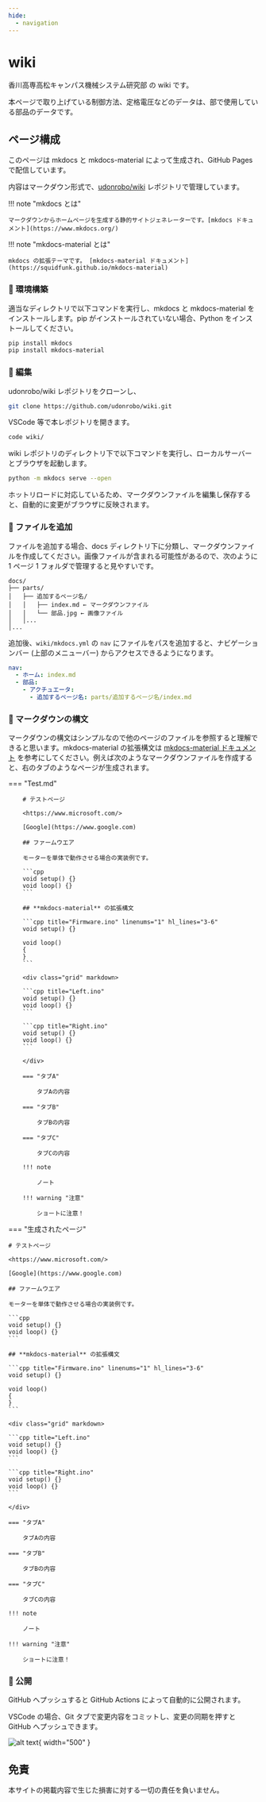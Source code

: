 ```yaml
---
hide:
  - navigation
---
```


# wiki

香川高専高松キャンパス機械システム研究部 の wiki です。

本ページで取り上げている制御方法、定格電圧などのデータは、部で使用している部品のデータです。

## ページ構成

このページは mkdocs と mkdocs-material によって生成され、GitHub Pages で配信しています。

内容はマークダウン形式で、[udonrobo/wiki](https://github.com/udonrobo/wiki) レポジトリで管理しています。

!!! note "mkdocs とは"

    マークダウンからホームページを生成する静的サイトジェネレーターです。[mkdocs ドキュメント](https://www.mkdocs.org/)

!!! note "mkdocs-material とは"

    mkdocs の拡張テーマです。 [mkdocs-material ドキュメント](https://squidfunk.github.io/mkdocs-material)

### 🌟 環境構築

適当なディレクトリで以下コマンドを実行し、mkdocs と mkdocs-material をインストールします。pip がインストールされていない場合、Python をインストールしてください。

```sh
pip install mkdocs
pip install mkdocs-material
```

### 🌟 編集

udonrobo/wiki レポジトリをクローンし、

```sh
git clone https://github.com/udonrobo/wiki.git
```

VSCode 等で本レポジトリを開きます。

```sh
code wiki/
```

wiki レポジトリのディレクトリ下で以下コマンドを実行し、ローカルサーバーとブラウザを起動します。

```sh
python -m mkdocs serve --open
```

ホットリロードに対応しているため、マークダウンファイルを編集し保存すると、自動的に変更がブラウザに反映されます。

### 🌟 ファイルを追加

ファイルを追加する場合、docs ディレクトリ下に分類し、マークダウンファイルを作成してください。画像ファイルが含まれる可能性があるので、次のように 1 ページ 1 フォルダで管理すると見やすいです。

```
docs/
├── parts/
│   ├── 追加するページ名/
│   │   ├── index.md ← マークダウンファイル
│   │   └── 部品.jpg ← 画像ファイル
│   │...
│...
```

追加後、`wiki/mkdocs.yml` の `nav` にファイルをパスを追加すると、ナビゲーションバー (上部のメニューバー) からアクセスできるようになります。

```yml
nav:
  - ホーム: index.md
  - 部品:
    - アクチュエータ:
      - 追加するページ名: parts/追加するページ名/index.md
```

### 🌟 マークダウンの構文

マークダウンの構文はシンプルなので他のページのファイルを参照すると理解できると思います。mkdocs-material の拡張構文は [mkdocs-material ドキュメント](https://squidfunk.github.io/mkdocs-material/reference/) を参考にしてください。例えば次のようなマークダウンファイルを作成すると、右のタブのようなページが生成されます。

=== "Test.md"

        # テストページ
        
        <https://www.microsoft.com/>

        [Google](https://www.google.com)

        ## ファームウエア

        モーターを単体で動作させる場合の実装例です。

        ```cpp
        void setup() {}
        void loop() {}
        ```

        ## **mkdocs-material** の拡張構文   

        ```cpp title="Firmware.ino" linenums="1" hl_lines="3-6"
        void setup() {}

        void loop()
        {
        }
        ```

        <div class="grid" markdown>

        ```cpp title="Left.ino"
        void setup() {}
        void loop() {}
        ```

        ```cpp title="Right.ino"
        void setup() {}
        void loop() {}
        ```

        </div>

        === "タブA"

            タブAの内容

        === "タブB"

            タブBの内容

        === "タブC"

            タブCの内容

        !!! note

            ノート

        !!! warning "注意"

            ショートに注意！

=== "生成されたページ"

    # テストページ
    
    <https://www.microsoft.com/>

    [Google](https://www.google.com)

    ## ファームウエア

    モーターを単体で動作させる場合の実装例です。

    ```cpp
    void setup() {}
    void loop() {}
    ```

    ## **mkdocs-material** の拡張構文 

    ```cpp title="Firmware.ino" linenums="1" hl_lines="3-6"
    void setup() {}

    void loop()
    {
    }
    ```

    <div class="grid" markdown>

    ```cpp title="Left.ino"
    void setup() {}
    void loop() {}
    ```

    ```cpp title="Right.ino"
    void setup() {}
    void loop() {}
    ```

    </div>

    === "タブA"

        タブAの内容

    === "タブB"

        タブBの内容

    === "タブC"

        タブCの内容

    !!! note

        ノート

    !!! warning "注意"

        ショートに注意！

### 🌟 公開

GitHub へプッシュすると GitHub Actions によって自動的に公開されます。

VSCode の場合、Git タブで変更内容をコミットし、変更の同期を押すと GitHub へプッシュできます。

![alt text](image.png){ width="500" }

## 免責

本サイトの掲載内容で生じた損害に対する一切の責任を負いません。
